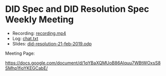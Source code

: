 # DID Spec and DID Resolution Spec Weekly Meeting

* Recording: [recording.mp4](recording.mp4)
* Log: [chat.txt](chat.txt)
* Slides: [did-resolution-21-feb-2019.odp](did-resolution-21-feb-2019.odp)

Meeting Page:

https://docs.google.com/document/d/1qYBaXQMUoB86Alquu7WBtWOxsS8SMhp1fioYKEGCabE/
